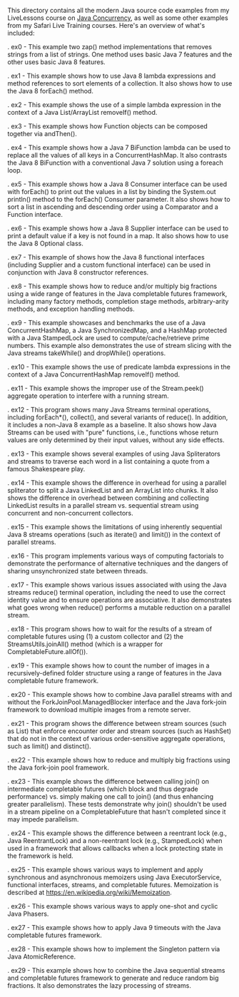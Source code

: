 This directory contains all the modern Java source code examples from
my LiveLessons course on [Java
Concurrency](http://www.dre.vanderbilt.edu/~schmidt/LiveLessons/CPiJava),
as well as some other examples from my Safari Live Training courses.
Here's an overview of what's included:

. ex0 - This example two zap() method implementations that removes
        strings from a list of strings.  One method uses basic Java 7
        features and the other uses basic Java 8 features.

. ex1 - This example shows how to use Java 8 lambda expressions and
        method references to sort elements of a collection.  It also
        shows how to use the Java 8 forEach() method.
  
. ex2 - This example shows the use of a simple lambda expression in
        the context of a Java List/ArrayList removeIf() method.
  
. ex3 - This example shows how Function objects can be composed
        together via andThen().
  
. ex4 - This example shows how a Java 7 BiFunction lambda can be used
        to replace all the values of all keys in a ConcurrentHashMap.
        It also contrasts the Java 8 BiFunction with a conventional
        Java 7 solution using a foreach loop.

. ex5 - This example shows how a Java 8 Consumer interface can be used
        with forEach() to print out the values in a list by binding
        the System.out println() method to the forEach() Consumer
        parameter.  It also shows how to sort a list in ascending and
        descending order using a Comparator and a Function interface.

. ex6 - This example shows how a Java 8 Supplier interface can be used
        to print a default value if a key is not found in a map.  It also
        shows how to use the Java 8 Optional class.
  
. ex7 - This example of shows how the Java 8 functional interfaces
        (including Supplier and a custom functional interface) can be
        used in conjunction with Java 8 constructor references.
  
. ex8 - This example shows how to reduce and/or multiply big fractions
        using a wide range of features in the Java completable futures
        framework, including many factory methods, completion stage
        methods, arbitrary-arity methods, and exception handling
        methods.

. ex9 - This example showcases and benchmarks the use of a Java
        ConcurrentHashMap, a Java SynchronizedMap, and a HashMap
        protected with a Java StampedLock are used to
        compute/cache/retrieve prime numbers.  This example also
        demonstrates the use of stream slicing with the Java streams
        takeWhile() and dropWhile() operations.

. ex10 - This example shows the use of predicate lambda expressions in
         the context of a Java ConcurrentHashMap removeIf() method.

. ex11 - This example shows the improper use of the Stream.peek()
         aggregate operation to interfere with a running stream.

. ex12 - This program shows many Java Streams terminal operations,
         including forEach*(), collect(), and several variants of
         reduce().  In addition, it includes a non-Java 8 example as a
         baseline.  It also shows how Java Streams can be used with
         "pure" functions, i.e., functions whose return values are
         only determined by their input values, without any side
         effects.

. ex13 - This example shows several examples of using Java
         Spliterators and streams to traverse each word in a list
         containing a quote from a famous Shakespeare play.

. ex14 - This example shows the difference in overhead for using a
         parallel spliterator to split a Java LinkedList and an
         ArrayList into chunks.  It also shows the difference in
         overhead between combining and collecting LinkedList results
         in a parallel stream vs. sequential stream using concurrent
         and non-concurrent collectors.

. ex15 - This example shows the limitations of using inherently
         sequential Java 8 streams operations (such as iterate() and
         limit()) in the context of parallel streams.

. ex16 - This program implements various ways of computing factorials
         to demonstrate the performance of alternative techniques and
         the dangers of sharing unsynchronized state between threads.

. ex17 - This example shows various issues associated with using the
         Java streams reduce() terminal operation, including the need
         to use the correct identity value and to ensure operations
         are associative.  It also demonstrates what goes wrong when
         reduce() performs a mutable reduction on a parallel stream.

. ex18 - This program shows how to wait for the results of a stream of
         completable futures using (1) a custom collector and (2) the
         StreamsUtils.joinAll() method (which is a wrapper for
         CompletableFuture.allOf()).

. ex19 - This example shows how to count the number of images in a
         recursively-defined folder structure using a range of
         features in the Java completable future framework.

. ex20 - This example shows how to combine Java parallel streams with
         and without the ForkJoinPool.ManagedBlocker interface and the
         Java fork-join framework to download multiple images from a
         remote server.

. ex21 - This program shows the difference between stream sources
         (such as List) that enforce encounter order and stream
         sources (such as HashSet) that do not in the context of
         various order-sensitive aggregate operations, such as limit()
         and distinct().

. ex22 - This example shows how to reduce and multiply big fractions
         using the Java fork-join pool framework.

. ex23 - This example shows the difference between calling join() on
         intermediate completable futures (which block and thus
         degrade performance) vs. simply making one call to join()
         (and thus enhancing greater parallelism).  These tests
         demonstrate why join() shouldn't be used in a stream pipeline
         on a CompletableFuture that hasn't completed since it may
         impede parallelism.

. ex24 - This example shows the difference between a reentrant lock
         (e.g., Java ReentrantLock) and a non-reentrant lock (e.g.,
         StampedLock) when used in a framework that allows callbacks
         when a lock protecting state in the framework is held.

. ex25 - This example shows various ways to implement and apply
         synchronous and asynchronous memoizers using Java
         ExecutorService, functional interfaces, streams, and
         completable futures.  Memoization is described at
         https://en.wikipedia.org/wiki/Memoization.

. ex26 - This example shows various ways to apply one-shot and cyclic
         Java Phasers.

. ex27 - This example shows how to apply Java 9 timeouts with the Java
         completable futures framework.

. ex28 - This example shows how to implement the Singleton pattern
         via Java AtomicReference.

. ex29 - This example shows how to combine the Java sequential streams
         and completable futures framework to generate and reduce
         random big fractions.  It also demonstrates the lazy
         processing of streams.
